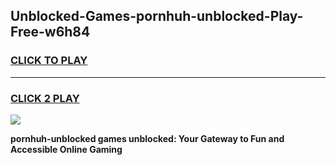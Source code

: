
## Unblocked-Games-pornhuh-unblocked-Play-Free-w6h84
<h3>
<a href="https://premium76.site?title=pornhuh-unblocked&ref=21A">CLICK TO PLAY</a></h3>
<hr>

<h3>
<a href="https://premium76.site?title=pornhuh-unblocked&ref=21A">CLICK 2 PLAY</a>
  
</h3>

<a href="https://premium76.site?title=pornhuh-unblocked&ref=21A"><img src="https://clearcache.store/games.png"></a>


**pornhuh-unblocked games unblocked: Your Gateway to Fun and Accessible Online Gaming**
